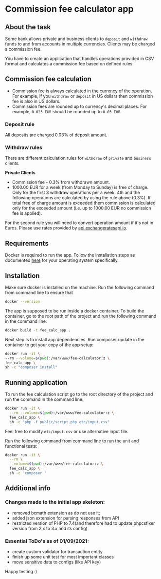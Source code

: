 # Commission fee calculator app

## About the task

Some bank allows private and business clients to `deposit` and `withdraw` funds to and from accounts in multiple currencies. Clients may be charged a commission fee.

You have to create an application that handles operations provided in CSV format and calculates a commission fee based on defined rules.

## Commission fee calculation
- Commission fee is always calculated in the currency of the operation. For example, if you `withdraw` or `deposit` in US dollars then commission fee is also in US dollars.
- Commission fees are rounded up to currency's decimal places. For example, `0.023 EUR` should be rounded up to `0.03 EUR`.

### Deposit rule
All deposits are charged 0.03% of deposit amount.

### Withdraw rules
There are different calculation rules for `withdraw` of `private` and `business` clients.

**Private Clients**
- Commission fee - 0.3% from withdrawn amount.
- 1000.00 EUR for a week (from Monday to Sunday) is free of charge. Only for the first 3 withdraw operations per a week. 4th and the following operations are calculated by using the rule above (0.3%). If total free of charge amount is exceeded them commission is calculated only for the exceeded amount (i.e. up to 1000.00 EUR no commission fee is applied).

For the second rule you will need to convert operation amount if it's not in Euros. Please use rates provided by [api.exchangeratesapi.io](https://api.exchangeratesapi.io/latest).


## Requirements

Docker is required to run the app. Follow the installation steps
as documented [here](https://docs.docker.com/engine/install/centos/) 
for your operating system specifically.

## Installation

Make sure docker is installed on the machine. Run the following command from command line to ensure that
```bash
docker --version
```
The app is supposed to be run inside a docker container.
To build the container, go to the root path of the project and 
run the following command in the command line:
```bash
docker build -t fee_calc_app .
```

Next step is to install app dependencies. Run composer update in the container to get your copy of the app setup:
```bash
docker run -it \
--rm --volume=$(pwd):/var/www/fee-calculator:z \
fee_calc_app \
sh -c "composer install"
```

## Running application

To run the fee calculation script go to the root directory of the project 
and run the command in the command line:

```bash
docker run -it \
  --rm --volume=$(pwd):/var/www/fee-calculator:z \
  fee_calc_app \
  sh -c "php -f public/script.php etc/input.csv"
```

Feel free to modify `etc/input.csv` or use alternative input file.

Run the following command from command line to run the unit and functional tests:
```bash
docker run -it \
  --rm \
  --volume=$(pwd):/var/www/fee-calculator:z \
  fee_calc_app \
  sh -c "composer "
```

## Additional info

### Changes made to the initial app skeleton:
 - removed bcmath  extension as do not use it;
 - added json extension for parsing responses from API
 - restricted version of PHP to 7.4(and therefore had to update phpcsfixer version from 2.x to 3.x and its config)

### Essential ToDo's as of 01/09/2021:
 - create custom validator for transaction entity
 - finish up some unit test for most important classes
 - move sensitive data to configs (like API key)

Happy testing :)

